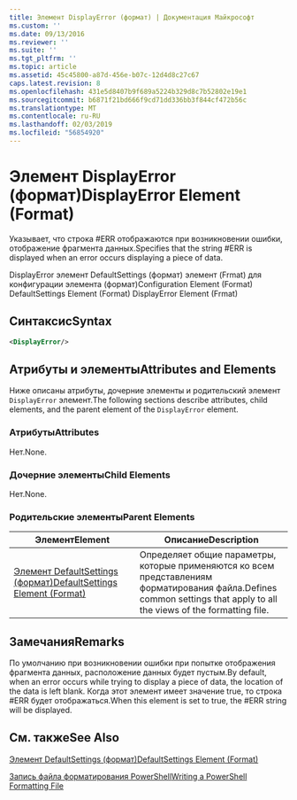 ```yaml
---
title: Элемент DisplayError (формат) | Документация Майкрософт
ms.custom: ''
ms.date: 09/13/2016
ms.reviewer: ''
ms.suite: ''
ms.tgt_pltfrm: ''
ms.topic: article
ms.assetid: 45c45800-a87d-456e-b07c-12d4d8c27c67
caps.latest.revision: 8
ms.openlocfilehash: 431e5d8407b9f689a5224b329d8c7b52802e19e1
ms.sourcegitcommit: b6871f21bd666f9cd71dd336bb3f844cf472b56c
ms.translationtype: MT
ms.contentlocale: ru-RU
ms.lasthandoff: 02/03/2019
ms.locfileid: "56854920"
---
```

# <a name="displayerror-element-format"></a><span data-ttu-id="696a2-102">Элемент DisplayError (формат)</span><span class="sxs-lookup"><span data-stu-id="696a2-102">DisplayError Element (Format)</span></span>

<span data-ttu-id="696a2-103">Указывает, что строка #ERR отображаются при возникновении ошибки, отображение фрагмента данных.</span><span class="sxs-lookup"><span data-stu-id="696a2-103">Specifies that the string #ERR is displayed when an error occurs displaying a piece of data.</span></span>

<span data-ttu-id="696a2-104">DisplayError элемент DefaultSettings (формат) элемент (Frmat) для конфигурации элемента (формат)</span><span class="sxs-lookup"><span data-stu-id="696a2-104">Configuration Element (Format) DefaultSettings Element (Format) DisplayError Element (Frmat)</span></span>

## <a name="syntax"></a><span data-ttu-id="696a2-105">Синтаксис</span><span class="sxs-lookup"><span data-stu-id="696a2-105">Syntax</span></span>

```xml
<DisplayError/>
```

## <a name="attributes-and-elements"></a><span data-ttu-id="696a2-106">Атрибуты и элементы</span><span class="sxs-lookup"><span data-stu-id="696a2-106">Attributes and Elements</span></span>

<span data-ttu-id="696a2-107">Ниже описаны атрибуты, дочерние элементы и родительский элемент `DisplayError` элемент.</span><span class="sxs-lookup"><span data-stu-id="696a2-107">The following sections describe attributes, child elements, and the parent element of the `DisplayError` element.</span></span>

### <a name="attributes"></a><span data-ttu-id="696a2-108">Атрибуты</span><span class="sxs-lookup"><span data-stu-id="696a2-108">Attributes</span></span>

<span data-ttu-id="696a2-109">Нет.</span><span class="sxs-lookup"><span data-stu-id="696a2-109">None.</span></span>

### <a name="child-elements"></a><span data-ttu-id="696a2-110">Дочерние элементы</span><span class="sxs-lookup"><span data-stu-id="696a2-110">Child Elements</span></span>

<span data-ttu-id="696a2-111">Нет.</span><span class="sxs-lookup"><span data-stu-id="696a2-111">None.</span></span>

### <a name="parent-elements"></a><span data-ttu-id="696a2-112">Родительские элементы</span><span class="sxs-lookup"><span data-stu-id="696a2-112">Parent Elements</span></span>

|<span data-ttu-id="696a2-113">Элемент</span><span class="sxs-lookup"><span data-stu-id="696a2-113">Element</span></span>|<span data-ttu-id="696a2-114">Описание</span><span class="sxs-lookup"><span data-stu-id="696a2-114">Description</span></span>|
|-------------|-----------------|
|[<span data-ttu-id="696a2-115">Элемент DefaultSettings (формат)</span><span class="sxs-lookup"><span data-stu-id="696a2-115">DefaultSettings Element (Format)</span></span>](./defaultsettings-element-format.md)|<span data-ttu-id="696a2-116">Определяет общие параметры, которые применяются ко всем представлениям форматирования файла.</span><span class="sxs-lookup"><span data-stu-id="696a2-116">Defines common settings that apply to all the views of the formatting file.</span></span>|

## <a name="remarks"></a><span data-ttu-id="696a2-117">Замечания</span><span class="sxs-lookup"><span data-stu-id="696a2-117">Remarks</span></span>

<span data-ttu-id="696a2-118">По умолчанию при возникновении ошибки при попытке отображения фрагмента данных, расположение данных будет пустым.</span><span class="sxs-lookup"><span data-stu-id="696a2-118">By default, when an error occurs while trying to display a piece of data, the location of the data is left blank.</span></span> <span data-ttu-id="696a2-119">Когда этот элемент имеет значение true, то строка #ERR будет отображаться.</span><span class="sxs-lookup"><span data-stu-id="696a2-119">When this element is set to true, the #ERR string will be displayed.</span></span>

## <a name="see-also"></a><span data-ttu-id="696a2-120">См. также</span><span class="sxs-lookup"><span data-stu-id="696a2-120">See Also</span></span>

[<span data-ttu-id="696a2-121">Элемент DefaultSettings (формат)</span><span class="sxs-lookup"><span data-stu-id="696a2-121">DefaultSettings Element (Format)</span></span>](./defaultsettings-element-format.md)

[<span data-ttu-id="696a2-122">Запись файла форматирования PowerShell</span><span class="sxs-lookup"><span data-stu-id="696a2-122">Writing a PowerShell Formatting File</span></span>](./writing-a-powershell-formatting-file.md)
